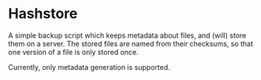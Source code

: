 # Hashstore

A simple backup script which keeps metadata about files, and (will) store them on
a server. The stored files are named from their checksums, so that one version
of a file is only stored once.

Currently, only metadata generation is supported.
